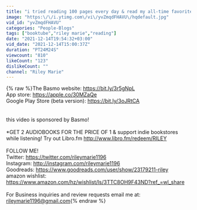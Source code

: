 ```yaml
---
title: "i tried reading 100 pages every day & read my all-time favorite book! 📚 READING CHALLENGE"
image: "https:\/\/i.ytimg.com\/vi\/yvZmqdFHAVU\/hqdefault.jpg"
vid_id: "yvZmqdFHAVU"
categories: "People-Blogs"
tags: ["booktube","riley marie","reading"]
date: "2021-12-14T19:54:32+03:00"
vid_date: "2021-12-14T15:00:37Z"
duration: "PT24M24S"
viewcount: "810"
likeCount: "123"
dislikeCount: ""
channel: "Riley Marie"
---
```

{% raw %}The Basmo website: <a rel="nofollow" target="blank" href="https://bit.ly/3r5gNpL">https://bit.ly/3r5gNpL</a><br />App store: <a rel="nofollow" target="blank" href="https://apple.co/30MZaQe">https://apple.co/30MZaQe</a><br />Google Play Store (beta version): <a rel="nofollow" target="blank" href="https://bit.ly/3oJRtCA">https://bit.ly/3oJRtCA</a><br /> <br /><br />this video is sponsored by Basmo!<br /><br />*GET 2 AUDIOBOOKS FOR THE PRICE OF 1 &amp; support indie bookstores while listening! Try out Libro.fm <a rel="nofollow" target="blank" href="http://www.libro.fm/redeem/RILEY">http://www.libro.fm/redeem/RILEY</a><br /><br />FOLLOW ME!<br />Twitter: <a rel="nofollow" target="blank" href="https://twitter.com/rileymarie1196">https://twitter.com/rileymarie1196</a><br />Instagram: <a rel="nofollow" target="blank" href="http://instagram.com/rileymarie1196">http://instagram.com/rileymarie1196</a><br />Goodreads: <a rel="nofollow" target="blank" href="https://www.goodreads.com/user/show/23179211-riley">https://www.goodreads.com/user/show/23179211-riley</a><br />amazon wishlist: <a rel="nofollow" target="blank" href="https://www.amazon.com/hz/wishlist/ls/3TTC8OH9F43ND?ref_=wl_share">https://www.amazon.com/hz/wishlist/ls/3TTC8OH9F43ND?ref_=wl_share</a><br /><br />For Business inquiries and review requests email me at: rileymarie1196@gmail.com{% endraw %}

